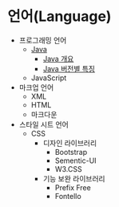 # 언어(Language)

- 프로그래밍 언어
  - [Java](./Java/)
    - [Java 개요](./contents/Java-Overview.md)
    - [Java 버전별 특징](./contents/Java-feature-by-version.md)
  - JavaScript
- 마크업 언어
  - XML
  - HTML
  - 마크다운
- 스타일 시트 언어
  - CSS
    - 디자인 라이브러리
      - Bootstrap
      - Sementic-UI
      - W3.CSS
    - 기능 보완 라이브러리
      - Prefix Free
      - Fontello
